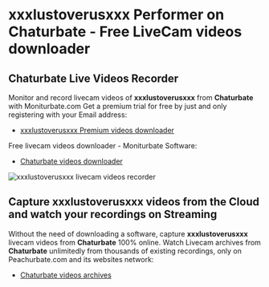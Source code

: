 # xxxlustoverusxxx Performer on Chaturbate - Free LiveCam videos downloader

## Chaturbate Live Videos Recorder

Monitor and record livecam videos of **xxxlustoverusxxx** from **Chaturbate** with Moniturbate.com
Get a premium trial for free by just and only registering with your Email address:
* [xxxlustoverusxxx Premium videos downloader](https://moniturbate.com/request-demo-licence-key.html)

Free livecam videos downloader - Moniturbate Software:
* [Chaturbate videos downloader](https://moniturbate.com/moniturbate-download-software.html)

![xxxlustoverusxxx livecam videos recorder](https://peachurnet.com/templates/moniturbate-software.png)


## Capture xxxlustoverusxxx videos from the Cloud and watch your recordings on Streaming

Without the need of downloading a software, capture **xxxlustoverusxxx** livecam videos from **Chaturbate** 100% online.
Watch Livecam archives from **Chaturbate** unlimitedly from thousands of existing recordings, only on Peachurbate.com and its websites network:
* [Chaturbate videos archives](https://peachurnet.com/)